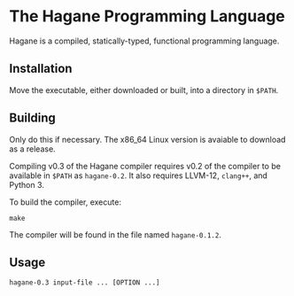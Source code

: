 # The Hagane Programming Language

Hagane is a compiled, statically-typed, functional programming language.

## Installation

Move the executable, either downloaded or built, into a directory in `$PATH`.

## Building

Only do this if necessary. The x86\_64 Linux version is avaiable to download as a release.

Compiling v0.3 of the Hagane compiler requires v0.2 of the compiler to be available in `$PATH` as `hagane-0.2`.
It also requires LLVM-12, `clang++`, and Python 3.

To build the compiler, execute:
```
make
```

The compiler will be found in the file named `hagane-0.1.2`.

## Usage
```
hagane-0.3 input-file ... [OPTION ...]
```
